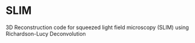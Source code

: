 # SLIM
3D Reconstruction code for squeezed light field microscopy (SLIM) using Richardson-Lucy Deconvolution
